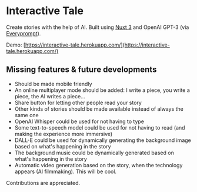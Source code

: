# Interactive Tale

Create stories with the help of AI. Built using [Nuxt 3](https://v3.nuxtjs.org/) and OpenAI GPT-3 (via [Everyprompt](https://www.everyprompt.com/)).

Demo: [https://interactive-tale.herokuapp.com/](https://interactive-tale.herokuapp.com/)

## Missing features & future developments

- Should be made mobile friendly
- An online multiplayer mode should be added: I write a piece, you write a piece, the AI writes a piece...
- Share button for letting other people read your story
- Other kinds of stories should be made available instead of always the same one
- OpenAI Whisper could be used for not having to type
- Some text-to-speech model could be used for not having to read (and making the experience more immersive)
- DALL-E could be used for dynamically generating the background image based on what's happening in the story
- The background music could be dynamically generated based on what's happening in the story
- Automatic video generation based on the story, when the technology appears (AI filmmaking). This will be cool.

Contributions are appreciated.
